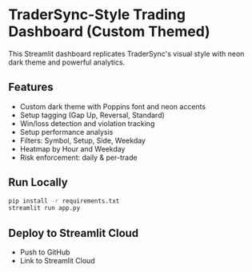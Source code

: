 
# TraderSync-Style Trading Dashboard (Custom Themed)

This Streamlit dashboard replicates TraderSync's visual style with neon dark theme and powerful analytics.

## Features
- Custom dark theme with Poppins font and neon accents
- Setup tagging (Gap Up, Reversal, Standard)
- Win/loss detection and violation tracking
- Setup performance analysis
- Filters: Symbol, Setup, Side, Weekday
- Heatmap by Hour and Weekday
- Risk enforcement: daily & per-trade

## Run Locally
```bash
pip install -r requirements.txt
streamlit run app.py
```

## Deploy to Streamlit Cloud
- Push to GitHub
- Link to Streamlit Cloud
